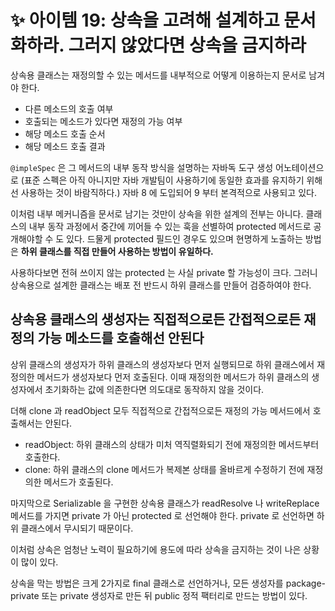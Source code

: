 # ✨ 아이템 19: 상속을 고려해 설계하고 문서화하라. 그러지 않았다면 상속을 금지하라

상속용 클래스는 재정의할 수 있는 메서드를 내부적으로 어떻게 이용하는지 문서로 남겨야 한다.

- 다른 메소드의 호출 여부
- 호출되는 메소드가 있다면 재정의 가능 여부
- 해당 메소드 호출 순서
- 해당 메소드 호출 결과

`@impleSpec` 은 그 메서드의 내부 동작 방식을 설명하는 자바독 도구 생성 어노테이션으로 (표준 스펙은 아직 아니지만 자바 개발팀이 사용하기에 동일한 효과를 유지하기 위해선 사용하는 것이 바람직하다.) 자바 8 에 도입되어 9 부터 본격적으로 사용되고 있다.

이처럼 내부 메커니즘을 문서로 남기는 것만이 상속을 위한 설계의 전부는 아니다. 클래스의 내부 동작 과정에서 중간에 끼어들 수 있는 훅을 선별하여 protected 메서드로 공개해야할 수 도 있다. 드물게 protected 필드인 경우도 있으며 현명하게 노출하는 방법은 **하위 클래스를 직접 만들어 사용하는 방법이 유일하다.**

사용하다보면 전혀 쓰이지 않는 protected 는 사실 private 할 가능성이 크다. 그러니 상속용으로 설계한 클래스는 배포 전 반드시 하위 클래스를 만들어 검증하여야 한다.

## 상속용 클래스의 생성자는 직접적으로든 간접적으로든 재정의 가능 메소드를 호출해선 안된다

상위 클래스의 생성자가 하위 클래스의 생성자보다 먼저 실행되므로 하위 클래스에서 재정의한 메서드가 생성자보다 먼저 호출된다. 이때 재정의한 메서드가 하위 클래스의 생성자에서 초기화하는 값에 의존한다면 의도대로 동작하지 않을 것이다.

더해 clone 과 readObject 모두 직접적으로 간접적으로든 재정의 가능 메서드에서 호출해서는 안된다.

- readObject: 하위 클래스의 상태가 미처 역직렬화되기 전에 재정의한 메서드부터 호출한다.
- clone: 하위 클래스의 clone 메서드가 복제본 상태를 올바르게 수정하기 전에 재정의한 메서드가 호출된다.

마지막으로 Serializable 을 구현한 상속용 클래스가 readResolve 나 writeReplace 메서드를 가지면 private 가 아닌 protected 로 선언해야 한다. private 로 선언하면 하위 클래스에서 무시되기 때문이다.

이처럼 상속은 엄청난 노력이 필요하기에 용도에 따라 상속을 금지하는 것이 나은 상황이 많이 있다.

상속을 막는 방법은 크게 2가지로 final 클래스로 선언하거나, 모든 생성자를 package-private 또는 private 생성자로 만든 뒤 public 정적 팩터리로 만드는 방법이 있다.
